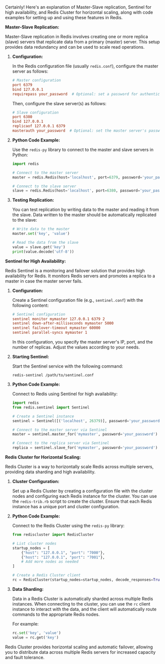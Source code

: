 Certainly! Here's an explanation of Master-Slave replication, Sentinel for high availability, and Redis Cluster for horizontal scaling, along with code examples for setting up and using these features in Redis.

**Master-Slave Replication:**

Master-Slave replication in Redis involves creating one or more replica (slave) servers that replicate data from a primary (master) server. This setup provides data redundancy and can be used to scale read operations.

1. **Configuration:**

   In the Redis configuration file (usually `redis.conf`), configure the master server as follows:

   ```conf
   # Master configuration
   port 6379
   bind 127.0.0.1
   requirepass your_password  # Optional: set a password for authentication
   ```

   Then, configure the slave server(s) as follows:

   ```conf
   # Slave configuration
   port 6380
   bind 127.0.0.1
   replicaof 127.0.0.1 6379
   masterauth your_password  # Optional: set the master server's password
   ```

2. **Python Code Example:**

   Use the `redis-py` library to connect to the master and slave servers in Python:

   ```python
   import redis

   # Connect to the master server
   master = redis.Redis(host='localhost', port=6379, password='your_password')

   # Connect to the slave server
   slave = redis.Redis(host='localhost', port=6380, password='your_password')
   ```

3. **Testing Replication:**

   You can test replication by writing data to the master and reading it from the slave. Data written to the master should be automatically replicated to the slave:

   ```python
   # Write data to the master
   master.set('key', 'value')

   # Read the data from the slave
   value = slave.get('key')
   print(value.decode('utf-8'))
   ```

**Sentinel for High Availability:**

Redis Sentinel is a monitoring and failover solution that provides high availability for Redis. It monitors Redis servers and promotes a replica to a master in case the master server fails.

1. **Configuration:**

   Create a Sentinel configuration file (e.g., `sentinel.conf`) with the following content:

   ```conf
   # Sentinel configuration
   sentinel monitor mymaster 127.0.0.1 6379 2
   sentinel down-after-milliseconds mymaster 5000
   sentinel failover-timeout mymaster 60000
   sentinel parallel-syncs mymaster 1
   ```

   In this configuration, you specify the master server's IP, port, and the number of replicas. Adjust the values according to your needs.

2. **Starting Sentinel:**

   Start the Sentinel service with the following command:

   ```
   redis-sentinel /path/to/sentinel.conf
   ```

3. **Python Code Example:**

   Connect to Redis using Sentinel for high availability:

   ```python
   import redis
   from redis.sentinel import Sentinel

   # Create a Sentinel instance
   sentinel = Sentinel([('localhost', 26379)], password='your_password')

   # Connect to the master server via Sentinel
   master = sentinel.master_for('mymaster', password='your_password')

   # Connect to the replica server via Sentinel
   replica = sentinel.slave_for('mymaster', password='your_password')
   ```

**Redis Cluster for Horizontal Scaling:**

Redis Cluster is a way to horizontally scale Redis across multiple servers, providing data sharding and high availability.

1. **Cluster Configuration:**

   Set up a Redis Cluster by creating a configuration file with the cluster nodes and configuring each Redis instance for the cluster. You can use the `redis-trib.rb` script to create the cluster. Ensure that each Redis instance has a unique port and cluster configuration.

2. **Python Code Example:**

   Connect to the Redis Cluster using the `redis-py` library:

   ```python
   from rediscluster import RedisCluster

   # List cluster nodes
   startup_nodes = [
       {"host": "127.0.0.1", "port": "7000"},
       {"host": "127.0.0.1", "port": "7001"},
       # Add more nodes as needed
   ]

   # Create a Redis Cluster client
   rc = RedisCluster(startup_nodes=startup_nodes, decode_responses=True)
   ```

3. **Data Sharding:**

   Data in a Redis Cluster is automatically sharded across multiple Redis instances. When connecting to the cluster, you can use the `rc` client instance to interact with the data, and the client will automatically route commands to the appropriate Redis nodes.

   For example:

   ```python
   rc.set('key', 'value')
   value = rc.get('key')
   ```

Redis Cluster provides horizontal scaling and automatic failover, allowing you to distribute data across multiple Redis servers for increased capacity and fault tolerance.
